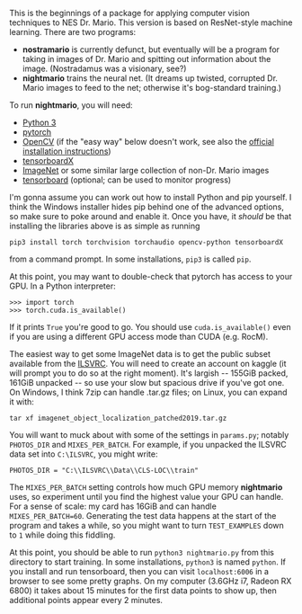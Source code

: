 This is the beginnings of a package for applying computer vision techniques to
NES Dr. Mario. This version is based on ResNet-style machine learning. There
are two programs:

* **nostramario** is currently defunct, but eventually will be a program for
  taking in images of Dr. Mario and spitting out information about the image.
  (Nostradamus was a visionary, see?)
* **nightmario** trains the neural net. (It dreams up twisted, corrupted Dr.
  Mario images to feed to the net; otherwise it's bog-standard training.)

To run **nightmario**, you will need:

* [Python 3](https://www.python.org/)
* [pytorch](https://pytorch.org/)
* [OpenCV](https://opencv.org/) (if the "easy way" below doesn't work, see also the [official installation instructions](https://docs.opencv.org/4.x/da/df6/tutorial_py_table_of_contents_setup.html))
* [tensorboardX](https://github.com/lanpa/tensorboardX)
* [ImageNet](https://www.image-net.org/) or some similar large collection of non-Dr. Mario images
* [tensorboard](https://www.tensorflow.org/tensorboard) (optional; can be used to monitor progress)

I'm gonna assume you can work out how to install Python and pip yourself. I think the Windows installer hides pip behind one of the advanced options, so make sure to poke around and enable it. Once you have, it *should* be that installing the libraries above is as simple as running

    pip3 install torch torchvision torchaudio opencv-python tensorboardX

from a command prompt. In some installations, `pip3` is called `pip`.

At this point, you may want to double-check that pytorch has access to your GPU. In a Python interpreter:

    >>> import torch
    >>> torch.cuda.is_available()

If it prints `True` you're good to go. You should use `cuda.is_available()` even if you are using a different GPU access mode than CUDA (e.g. RocM).

The easiest way to get some ImageNet data is to get the public subset available from the [ILSVRC](https://www.kaggle.com/competitions/imagenet-object-localization-challenge/data?select=imagenet_object_localization_patched2019.tar.gz). You will need to create an account on kaggle (it will prompt you to do so at the right moment). It's largish -- 155GiB packed, 161GiB unpacked -- so use your slow but spacious drive if you've got one. On Windows, I think 7zip can handle .tar.gz files; on Linux, you can expand it with:

    tar xf imagenet_object_localization_patched2019.tar.gz

You will want to muck about with some of the settings in `params.py`; notably `PHOTOS_DIR` and `MIXES_PER_BATCH`. For example, if you unpacked the ILSVRC data set into `C:\ILSVRC`, you might write:

    PHOTOS_DIR = "C:\\ILSVRC\\Data\\CLS-LOC\\train"

The `MIXES_PER_BATCH` setting controls how much GPU memory **nightmario** uses, so experiment until you find the highest value your GPU can handle. For a sense of scale: my card has 16GiB and can handle `MIXES_PER_BATCH=60`. Generating the test data happens at the start of the program and takes a while, so you might want to turn `TEST_EXAMPLES` down to `1` while doing this fiddling.

At this point, you should be able to run `python3 nightmario.py` from this directory to start training. In some installations, `python3` is named `python`. If you install and run tensorboard, then you can visit `localhost:6006` in a browser to see some pretty graphs. On my computer (3.6GHz i7, Radeon RX 6800) it takes about 15 minutes for the first data points to show up, then additional points appear every 2 minutes.
